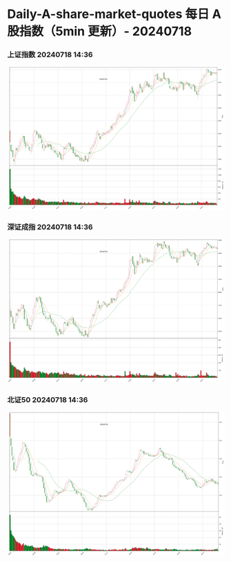 
# Daily-A-share-market-quotes 每日 A 股指数（5min 更新）- 20240718

### 上证指数 20240718 14:36
![](./fig/2024/7/20240718-sh000001.png)

### 深证成指 20240718 14:36
![](./fig/2024/7/20240718-sz399001.png)

### 北证50 20240718 14:36
![](./fig/2024/7/20240718-bj899050.png)
